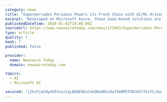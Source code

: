 ```yaml
---
category: news
title: "Supermercados Peruanos Powers its Fresh Chain with AI/ML-driven Supply Chain Solutions from JDA"
excerpt: "Developed on Microsoft Azure, these SaaS-based solutions are driven by AI and ML from Blue Yonder for exacting precision and to make more informed, risk-aware business decisions. “No matter what, inventory out-of-stocks cost lost sales and worse, prevent future sales. With the ever-evolving grocery market and myriad of options for shoppers ..."
publishedDateTime: 2020-01-02T19:08:00Z
sourceUrl: https://www.newswiretoday.com/news/172063/Supermercados-Peruanos-Powers-its-Fresh-Chain-with-AI-and-ML-driven-Supply-Chain-Solutions-from-JDA/
type: article
quality: 7
heat: 7
published: false

provider:
  name: Newswire Today
  domain: newswiretoday.com

topics:
  - AI
  - Microsoft AI

secured: "jIk+FjaCHy4Z93vuitqLN6QE9OzCxkOBzARSsOa75A0MZfXDCKIYJ5s7C/duAct6RyU3ZPYyxKhqIPcxis7ziIA76KHP4ZVMJfXvheE7B3/Vh8oFhmjMG11EtWP2x1P2fT9I5an3OHqoSe03FIqVeDmajpfwghsFB4Ee+TAYoOBEb8wkGeEis9vZhs+mEDk0PpWFh/LMIq42/Uw1HMp41k8pcJY0M2JB71WcCA4prYPkFQ0JRJowUBXd8ye261+HF1OHeUUDz0LTIwaCrUT8++zgBgZ6FWW6w36KgBxnGao=;+2DPYarDPIFlduUiiC0U/A=="
---
```


